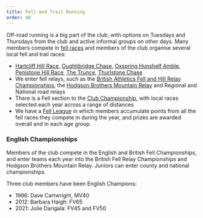 ```yaml
---
title: Fell and Trail Running
order: 40
---
```

Off-road running is a big part of the club, with options on Tuesdays and Thursdays from the club and active informal groups on other days.  Many members compete in [fell races](https://www.fellrunner.org.uk/races) and members of the club organise several local fell and trail races:
- [Hartcliff Hill Race](https://pfrac.chrishodgson.co.uk/races/hartcliff-hill-race), [Oughtibridge Chase](https://www.oughtibridgegala.org/the-tom-holmes-gala-chase), [Oxspring Hunshelf Amble](https://pfrac.chrishodgson.co.uk/races/oxspring-hunshelf-amble), [Penistone Hill Race](https://pfrac.chrishodgson.co.uk/races/penistone-hill-race), [The Trunce](http://www.trunce.org/2022-race-dates/), [Thurlstone Chase](https://pfrac.chrishodgson.co.uk/races/thurlstone-chase)
- We enter fell relays, such as the [British Athletics Fell and Hill Relay Championships](https://www.fellrunner.org.uk/championships/british-championships#relay), the [Hodgson Brothers Mountain Relay](https://hbmr.org.uk/) and Regional and National road relays
- There is a Fell section to the [Club Championship](https://pfrac.chrishodgson.co.uk/competitions/club-championship), with local races selected each year across a range of distances
- We have a [Fell League](https://pfrac.chrishodgson.co.uk/competitions/fell-league) in which members accumulate points from all the fell races they compete in during the year, and prizes are awarded overall and in each age group.


### English Championships

Members of the club compete in the English and British Fell Championships, and enter teams each year into the British Fell Relay Championships and Hodgson Brothers Mountain Relay.  Juniors can enter county and national championships.

Three club members have been English Champions:
- 1986: Dave Cartwright, MV40
- 2012: Barbara Haigh: FV65
- 2021: Julie Darigala: FV45 and FV50
